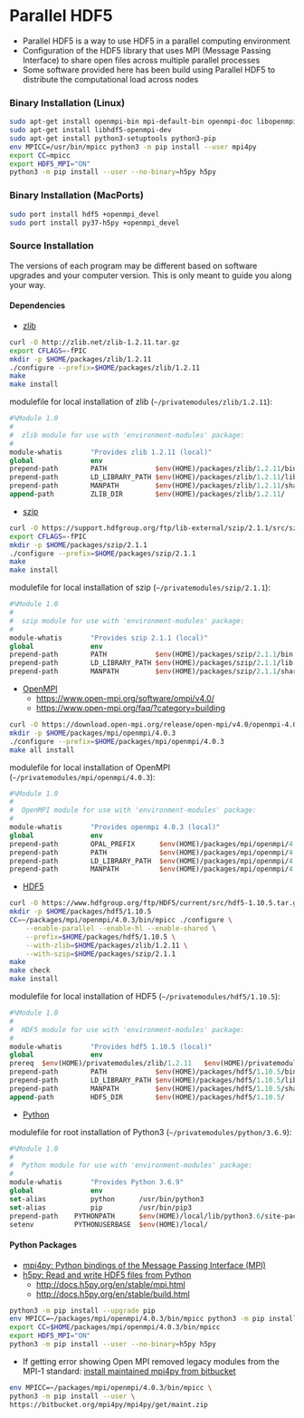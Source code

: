 Parallel HDF5
=============
- Parallel HDF5 is a way to use HDF5 in a parallel computing environment  
- Configuration of the HDF5 library that uses MPI (Message Passing Interface) to share open files across multiple parallel processes  
- Some software provided here has been build using Parallel HDF5 to distribute the computational load across nodes    

### Binary Installation (Linux)
```bash
sudo apt-get install openmpi-bin mpi-default-bin openmpi-doc libopenmpi-dev
sudo apt-get install libhdf5-openmpi-dev
sudo apt-get install python3-setuptools python3-pip
env MPICC=/usr/bin/mpicc python3 -m pip install --user mpi4py
export CC=mpicc
export HDF5_MPI="ON"
python3 -m pip install --user --no-binary=h5py h5py
```

### Binary Installation (MacPorts)
```bash
sudo port install hdf5 +openmpi_devel
sudo port install py37-h5py +openmpi_devel
```

### Source Installation
The versions of each program may be different based on software upgrades and your computer version.  This is only meant to guide you along your way.  

#### Dependencies
- [zlib](https://www.zlib.net/)  

```bash
curl -O http://zlib.net/zlib-1.2.11.tar.gz
export CFLAGS=-fPIC
mkdir -p $HOME/packages/zlib/1.2.11
./configure --prefix=$HOME/packages/zlib/1.2.11
make
make install
```

modulefile for local installation of zlib (`~/privatemodules/zlib/1.2.11`):  

```tcl
#%Module 1.0
#
#  zlib module for use with 'environment-modules' package:
#
module-whatis		"Provides zlib 1.2.11 (local)"
global              env
prepend-path        PATH            $env(HOME)/packages/zlib/1.2.11/bin
prepend-path        LD_LIBRARY_PATH $env(HOME)/packages/zlib/1.2.11/lib
prepend-path        MANPATH         $env(HOME)/packages/zlib/1.2.11/share/man/
append-path         ZLIB_DIR        $env(HOME)/packages/zlib/1.2.11/
```

- [szip](https://support.hdfgroup.org/doc_resource/SZIP/)  

```bash
curl -O https://support.hdfgroup.org/ftp/lib-external/szip/2.1.1/src/szip-2.1.1.tar.gz
export CFLAGS=-fPIC
mkdir -p $HOME/packages/szip/2.1.1
./configure --prefix=$HOME/packages/szip/2.1.1
make
make install
```

modulefile for local installation of szip (`~/privatemodules/szip/2.1.1`):  

```tcl
#%Module 1.0
#
#  szip module for use with 'environment-modules' package:
#
module-whatis		"Provides szip 2.1.1 (local)"
global              env
prepend-path        PATH            $env(HOME)/packages/szip/2.1.1/bin
prepend-path        LD_LIBRARY_PATH $env(HOME)/packages/szip/2.1.1/lib
prepend-path        MANPATH         $env(HOME)/packages/szip/2.1.1/share/man/
```

- [OpenMPI](https://www.open-mpi.org/)  
    * https://www.open-mpi.org/software/ompi/v4.0/  
    * https://www.open-mpi.org/faq/?category=building  

```bash
curl -O https://download.open-mpi.org/release/open-mpi/v4.0/openmpi-4.0.3.tar.gz
mkdir -p $HOME/packages/mpi/openmpi/4.0.3
./configure --prefix=$HOME/packages/mpi/openmpi/4.0.3
make all install
```

modulefile for local installation of OpenMPI (`~/privatemodules/mpi/openmpi/4.0.3`):  

```tcl
#%Module 1.0
#
#  OpenMPI module for use with 'environment-modules' package:
#
module-whatis		"Provides openmpi 4.0.3 (local)"
global              env
prepend-path        OPAL_PREFIX      $env(HOME)/packages/mpi/openmpi/4.0.3
prepend-path        PATH             $env(HOME)/packages/mpi/openmpi/4.0.3/bin
prepend-path        LD_LIBRARY_PATH  $env(HOME)/packages/mpi/openmpi/4.0.3/lib
prepend-path        MANPATH          $env(HOME)/packages/mpi/openmpi/4.0.3/share/man/
```

- [HDF5](https://www.hdfgroup.org)  

```bash
curl -O https://www.hdfgroup.org/ftp/HDF5/current/src/hdf5-1.10.5.tar.gz
mkdir -p $HOME/packages/hdf5/1.10.5
CC=~/packages/mpi/openmpi/4.0.3/bin/mpicc ./configure \
    --enable-parallel --enable-hl --enable-shared \
    --prefix=$HOME/packages/hdf5/1.10.5 \
    --with-zlib=$HOME/packages/zlib/1.2.11 \
    --with-szip=$HOME/packages/szip/2.1.1
make
make check
make install
```

modulefile for local installation of HDF5 (`~/privatemodules/hdf5/1.10.5`):  

```tcl
#%Module 1.0
#
#  HDF5 module for use with 'environment-modules' package:
#
module-whatis		"Provides hdf5 1.10.5 (local)"
global              env
prereq	$env(HOME)/privatemodules/zlib/1.2.11	$env(HOME)/privatemodules/szip/2.1.1	$env(HOME)/privatemodules/mpi/openmpi/4.0.3
prepend-path        PATH            $env(HOME)/packages/hdf5/1.10.5/bin
prepend-path        LD_LIBRARY_PATH $env(HOME)/packages/hdf5/1.10.5/lib
prepend-path        MANPATH         $env(HOME)/packages/hdf5/1.10.5/share/man/
append-path         HDF5_DIR        $env(HOME)/packages/hdf5/1.10.5/
```

- [Python](https://www.python.org/)  

modulefile for root installation of Python3 (`~/privatemodules/python/3.6.9`):  

```tcl
#%Module 1.0
#
#  Python module for use with 'environment-modules' package:
#
module-whatis		"Provides Python 3.6.9"
global              env
set-alias           python      /usr/bin/python3
set-alias           pip         /usr/bin/pip3
prepend-path    PYTHONPATH      $env(HOME)/local/lib/python3.6/site-packages
setenv          PYTHONUSERBASE  $env(HOME)/local/
```

#### Python Packages
- [mpi4py: Python bindings of the Message Passing Interface (MPI)](https://mpi4py.readthedocs.io/en/stable/)  
- [h5py: Read and write HDF5 files from Python](http://www.h5py.org)    
	* http://docs.h5py.org/en/stable/mpi.html  
	* http://docs.h5py.org/en/stable/build.html  

```bash
python3 -m pip install --upgrade pip
env MPICC=~/packages/mpi/openmpi/4.0.3/bin/mpicc python3 -m pip install --user mpi4py
export CC=$HOME/packages/mpi/openmpi/4.0.3/bin/mpicc
export HDF5_MPI="ON"
python3 -m pip install --user --no-binary=h5py h5py
```

- If getting error showing Open MPI removed legacy modules from the MPI-1 standard: [install maintained mpi4py from bitbucket](https://bitbucket.org/mpi4py/mpi4py/issues/115/cannot-build-against-openmpi-400)  

```bash
env MPICC=~/packages/mpi/openmpi/4.0.3/bin/mpicc \
python3 -m pip install --user \
https://bitbucket.org/mpi4py/mpi4py/get/maint.zip
```

